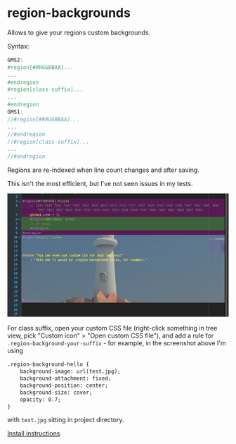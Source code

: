 # region-backgrounds
Allows to give your regions custom backgrounds.

Syntax:
```cs
GMS2:
#region[#RRGGBBAA]...
...
#endregion
#region[class-suffix]...
...
#endregion
GMS1:
//#region[#RRGGBBAA]...
...
//#endregion
//#region[class-suffix]...
...
//#endregion
```
Regions are re-indexed when line count changes and after saving.

This isn't the most efficient, but I've not seen issues in my tests.

![screenshot](./region-backgrounds.png)

For class suffix, open your custom CSS file (right-click something in tree view, pick "Custom icon" > "Open custom CSS file"), and add a rule for `.region-background-your-suffix` - for example, in the screenshot above I'm using
```
.region-background-hello {
	background-image: url(test.jpg);
	background-attachment: fixed;
	background-position: center;
	background-size: cover;
	opacity: 0.7;
}
```
with `test.jpg` sitting in project directory.

[Install instructions](https://github.com/GameMakerDiscord/GMEdit/wiki/Using-plugins#installing-plugins)